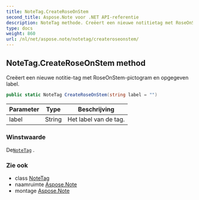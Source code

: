 ```yaml
---
title: NoteTag.CreateRoseOnStem
second_title: Aspose.Note voor .NET API-referentie
description: NoteTag methode. Creëert een nieuwe notitietag met RoseOnStempictogram en opgegeven label.
type: docs
weight: 860
url: /nl/net/aspose.note/notetag/createroseonstem/
---
```

## NoteTag.CreateRoseOnStem method

Creëert een nieuwe notitie-tag met RoseOnStem-pictogram en opgegeven label.

```csharp
public static NoteTag CreateRoseOnStem(string label = "")
```

| Parameter | Type | Beschrijving |
| --- | --- | --- |
| label | String | Het label van de tag. |

### Winstwaarde

De[`NoteTag`](../) .

### Zie ook

* class [NoteTag](../)
* naamruimte [Aspose.Note](../../notetag/)
* montage [Aspose.Note](../../../)


